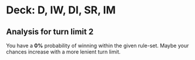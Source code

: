 # Deck: D, IW, DI, SR, IM
## Analysis for turn limit 2
You have a **0%** probability of winning within the given rule-set. Maybe your chances increase with a more lenient turn limit.